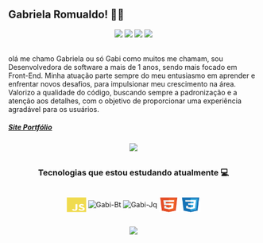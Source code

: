 ## Gabriela Romualdo! 👩‍💻

<div align="center"> 
  <a href = "mailto:gabimromualdo94@gmail.com"><img src="https://img.shields.io/badge/-Gmail-%23333?style=for-the-badge&logo=gmail&logoColor=white" target="_blank"></a>
  <a href="https://www.linkedin.com/in/gabriela-maria-romualdo-750a54141/" target="_blank"><img src="https://img.shields.io/badge/-LinkedIn-%230077B5?style=for-the-badge&logo=linkedin&logoColor=white" target="_blank"></a> 
  <a href="https://www.instagram.com/gabimromualdo/" target="_blank"><img src="https://img.shields.io/badge/-Instagram-%23E4405F?style=for-the-badge&logo=instagram&logoColor=white" target="_blank"></a>
   <a href="https://discord.com/channels/@me" target="_blank"><img src="https://img.shields.io/badge/Discord-7289DA?style=for-the-badge&logo=discord&logoColor=white" target="_blank"></a> 
</div>

<div>
<p> <br/> olá me chamo Gabriela ou só Gabi como muitos me chamam, sou Desenvolvedora de software a mais de 1 anos, sendo mais focado em Front-End.
Minha atuação parte sempre do meu entusiasmo em aprender e enfrentar novos desafios, para impulsionar meu crescimento na área. Valorizo a qualidade do código, buscando sempre a padronização e a atenção aos detalhes, com o objetivo de proporcionar uma experiência agradável para os usuários. </p>
<h5><a href="https://gabih94.github.io/">Site Portfólio</a></h5>

</div>

<div align="center">
  <img src="https://66.media.tumblr.com/c0481dfd263209584ece4713009a8154/aeacc5b5b25ac3f2-e6/s640x960/b9e7f1c0d9c990cb99199aaacc73e8526da128a3.gif">
 </div>

##

 <div style="display: inline_block" align="center">
  <h3> Tecnologias que estou estudando atualmente 💻</h3><br>
  <img align="center" alt="Gabi-Js" height="30" width="40" src="https://raw.githubusercontent.com/devicons/devicon/master/icons/javascript/javascript-plain.svg">
  <img align="center" alt="Gabi-Bt" height="30" width="40" src="https://cdn.jsdelivr.net/gh/devicons/devicon/icons/bootstrap/bootstrap-original.svg">
  <img align="center" alt="Gabi-Jq" height="30" width="40" src="https://cdn.jsdelivr.net/gh/devicons/devicon/icons/jquery/jquery-original.svg">
  <img align="center" alt="Gabi-HTML" height="30" width="40" src="https://raw.githubusercontent.com/devicons/devicon/master/icons/html5/html5-original.svg">
  <img align="center" alt="Gabi-CSS" height="30" width="40" src="https://raw.githubusercontent.com/devicons/devicon/master/icons/css3/css3-original.svg">
  
          
          
</div>
  
 ##
 
<div align="center">
  <a href="https://github.com/gabih94">
  <img height="180em" src="https://github-readme-stats.vercel.app/api/top-langs/?username=gabih94&layout=compact&langs_count=7&theme=vision-friendly-dark"/>
</div>
  
</div>
